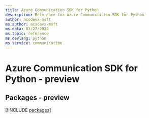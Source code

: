 ```yaml
---
title: Azure Communication SDK for Python
description: Reference for Azure Communication SDK for Python
author: acsdevx-msft
ms.author: acsdevx-msft
ms.data: 03/27/2023
ms.topic: reference
ms.devlang: python
ms.service: communication
---
```

# Azure Communication SDK for Python - preview
## Packages - preview
[!INCLUDE [packages](communication-index.md)]